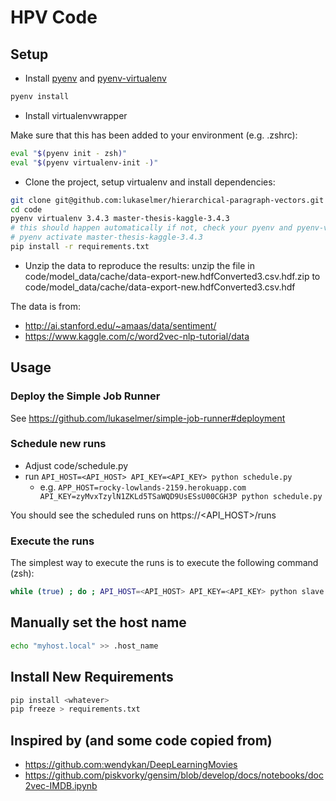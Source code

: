 # HPV Code

## Setup

* Install [pyenv](https://github.com/yyuu/pyenv) and [pyenv-virtualenv](https://github.com/yyuu/pyenv-virtualenv)

```sh
pyenv install
```

* Install virtualenvwrapper

Make sure that this has been added to your environment (e.g. .zshrc):

```sh
eval "$(pyenv init - zsh)"
eval "$(pyenv virtualenv-init -)"
```

* Clone the project, setup virtualenv and install dependencies:

```sh
git clone git@github.com:lukaselmer/hierarchical-paragraph-vectors.git
cd code
pyenv virtualenv 3.4.3 master-thesis-kaggle-3.4.3
# this should happen automatically if not, check your pyenv and pyenv-virtualenv description
# pyenv activate master-thesis-kaggle-3.4.3
pip install -r requirements.txt
```

* Unzip the data to reproduce the results: unzip the file in code/model_data/cache/data-export-new.hdfConverted3.csv.hdf.zip to code/model_data/cache/data-export-new.hdfConverted3.csv.hdf

The data is from:

* http://ai.stanford.edu/~amaas/data/sentiment/
* https://www.kaggle.com/c/word2vec-nlp-tutorial/data

## Usage

### Deploy the Simple Job Runner

See https://github.com/lukaselmer/simple-job-runner#deployment

### Schedule new runs

* Adjust code/schedule.py
* run ```API_HOST=<API_HOST> API_KEY=<API_KEY> python schedule.py```
  * e.g. ```APP_HOST=rocky-lowlands-2159.herokuapp.com API_KEY=zyMvxTzylN1ZKLd5TSaWQD9UsESsU00CGH3P python schedule.py```

You should see the scheduled runs on https://\<API_HOST\>/runs

### Execute the runs

The simplest way to execute the runs is to execute the following command (zsh):

```sh
while (true) ; do ; API_HOST=<API_HOST> API_KEY=<API_KEY> python slave.py ; sleep 1 ; done
```

## Manually set the host name

```sh
echo "myhost.local" >> .host_name
```

## Install New Requirements

```sh
pip install <whatever>
pip freeze > requirements.txt
```

## Inspired by (and some code copied from)

* https://github.com:wendykan/DeepLearningMovies
* https://github.com/piskvorky/gensim/blob/develop/docs/notebooks/doc2vec-IMDB.ipynb

